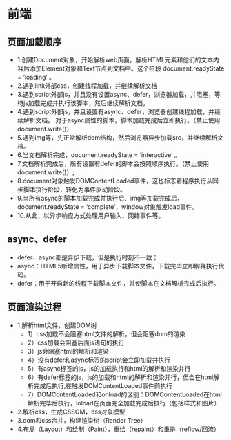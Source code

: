 # 前端
## 页面加载顺序
+ 1.创建Document对象，开始解析web页面。解析HTML元素和他们的文本内容后添加Element对象和Text节点到文档中。这个阶段 document.readyState = ‘loading’ 。
+ 2.遇到link外部css，创建线程加载，并继续解析文档
+ 3.遇到script外部js，并且没有设置async、defer，浏览器加载，并阻塞，等待js加载完成并执行该脚本，然后继续解析文档。
+ 4.遇到script外部js，并且设置有async、defer，浏览器创建线程加载，并继续解析文档。 对于async属性的脚本，脚本加载完成后立即执行。（禁止使用document.write()）
+ 5.遇到img等，先正常解析dom结构，然后浏览器异步加载src，并继续解析文档。
+ 6.当文档解析完成，document.readyState = ‘interactive’ 。
+ 7.文档解析完成后，所有设置有defer的脚本会按照顺序执行。（禁止使用document.write()）;
+ 8.document对象触发DOMContentLoaded事件，这也标志着程序执行从同步脚本执行阶段，转化为事件驱动阶段。
+ 9.当所有async的脚本加载完成并执行后、img等加载完成后，document.readyState = ‘complete’，window对象触发load事件。
+ 10.从此，以异步响应方式处理用户输入、网络事件等。
## async、defer
+ defer、async都是异步下载，但是执行时刻不一致；
+ async：HTML5新增属性，用于异步下载脚本文件，下载完毕立即解释执行代码。
+ defer：用于开启新的线程下载脚本文件，并使脚本在文档解析完成后执行。
## 页面渲染过程
+ 1.解析html文件，创建DOM树
  + 1）css加载不会阻塞html文件的解析，但会阻塞dom的渲染
  + 2）css加载会阻塞后面js语句的执行
  + 3）js会阻塞html的解析和渲染
  + 4）没有defer和async标签的script会立即加载并执行
  + 5）有async标签的js，js的加载执行和html的解析和渲染并行
  + 6）有defer标签的js，js的加载和html的解析和渲染并行，但会在html解析完成后执行,在触发DOMContentLoaded事件前执行
  + 7）DOMContentLoaded和onload的区别：DOMContentLoaded在html解析完毕后执行，loload在页面完全加载完成后执行（包括样式和图片）
+ 2.解析css，生成CSSOM，css对象模型
+ 3.dom和css合并，构建渲染树（Render Tree）
+ 4.布局（Layout）和绘制（Paint），重绘（repaint）和重排（reflow/回流）
